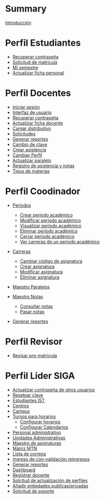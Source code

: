 # Summary
[Introducción](./Introduccion/introduccion.md)


# Perfil Estudiantes

- [Recuperar contraseña]()
- [Solicitud de matricula]()
- [Mi semestre](./mi_semestre/mi_semestre.md)
- [Actualizar ficha personal](./Ficha_Personal/Actualizar_Ficha_Personal_E.md)


# Perfil Docentes

- [Iniciar sesión](./Iniciar_sesion_Actualizado/inicioSesion.md)
- [Interfaz de usuario](./Interfaz_de_Usuario/Interfaz_de_Usuario.md)
- [Recuperar contraseña]()
- [Actualizar ficha docente](./Ficha_docente.md)
- [Cargar distributivo](./Consultar_distributivo/Consultar_distributivo.md)
- [Solicitudes]()   
- [Generar reportes](./Generar_reportes/Generar_reportes.md)
- [Cambio de clave]()
- [Crear asistencia](Crear_asistencia/Crear_asistencia.md)
- [Cambiar Perfil](./Cambiar_perfil/Cambiar_de_perfil.md)
- [Actualizar paralelo](./Actualizar_Paralelo/Actualizar_Paralelo.md)
- [Registro de asistencia y notas](./Registro_de_asistencia_y_notas/Registro_de_notas_y_asistencia.md)
- [Tipos de materias](./Tipo_de_materias/tipo_de_materiaas.md)

# Perfil Coodinador


- [Periodos]()
    - [Crear período académico](./Periodo_Academico/Crear_periodoAcademico/crear_periodoAca.md)
    - [Modificar período académico](./Periodo_Academico/Modificar_periodosAcademicos/modificar_periodosAca.md)
    - [Visualizar período académico](./Periodo_Academico/Visualizar_periodosAcademico/visualizar_periodosAca.md)
    - [Eliminar período académico](./Periodo_Academico/Eliminar_periodoAcademico/eliminar_periodoAca.md)
    - [Cerrar período académico](./Periodo_Academico/Cerrar_periodoAcademico/cerrar_periodoAca.md)
    - [Ver carreras de un período académico](./Periodo_Academico/Carreras_periodosAcademico/carreras_periodosAca.md)  

- [Carreras]()
    - [Cambiar código de asignatura](./Cambiar_codigo_de_Asignaturas/Cambiar_codigo_de_carreras.md)
    - [Crear asignatura](./Generar_asignaturas/Generar_asignaturas.md)
    - [Modificar asignatura](./Modificar_asignatura/Modificar_asignatura.md)
    - [Eliminar asignatura](./Eliminar_asignatura/Eliminar_asignatura.md)



- [Maestro Paralelos](./Maestro_paralelos/Maestro_paralelos.md)
- [Maestro Notas]()
    - [Consultar notas](./Maestro_notas_consulta_notas/Maestro_notas_consulta_notas.md)
    - [Pasar notas](./Maestro_notas_pasar_notas/Maestro_notas_pasar_notas.md)
- [Generar reportes](./Generar_reportes/Generar_reportes.md)

# Perfil Revisor
- [Revisar  pre-matricula](./Revision_preMatricula/siga_pre_matricula.md)
# Perfil Lider SIGA
- [Actualizar contraseña de otros usuarios](./Actualizar_contrasena_de_otros_usuarios/actConOtrosUsu.md)
- [Resetear clave]()
- [Estudiantes IST](./Estudiantes_ITS//ConsultaEstudiantes.md)
- [Centros]()
- [Campus]()
- [Turnos para horarios]()
    - [Configurar horarios](./Configurar_Horarios/conf_horarios.md)
    - [Configurar Calendarios](./Configurar_Calendario/conf_calendario.md)
- [Personal administrativo](./Personal_administrativo/Personal_administrarivo.md)
- [Unidades Administrativas](./ManualUnidadesAdministrativas/Unidades_administrativas.md)
- [Maestro de asignaturas]()
- [Matriz MTN]()
- [Lista de correos]()
- [Ingreso de con-validación reingresos]()
- [Generar reportes](./Generar_reportes/Generar_reportes.md)
- [Dashboard](./Dashboard/Dashboard.md)
- [Registrar docente](./registro_de_docente/Registro_Docentes.md)
- [Solcitud de actualización de perfiles](./Solicitud_de_actualizacion_de_perfiles/Solicitud_de_actualizacion_de_perfiles.md)
- [Añadir entiedades publicas/privadas](./Anadir_entidades_publicas_privadas/Entidades.md)
- [Solicitud de soporte](./Solicitud_Soporte/Solicitud_de_soporte.md)
